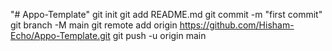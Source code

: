 "# Appo-Template"  git init git add README.md git commit -m "first commit" git branch -M main git remote add origin https://github.com/Hisham-Echo/Appo-Template.git git push -u origin main
